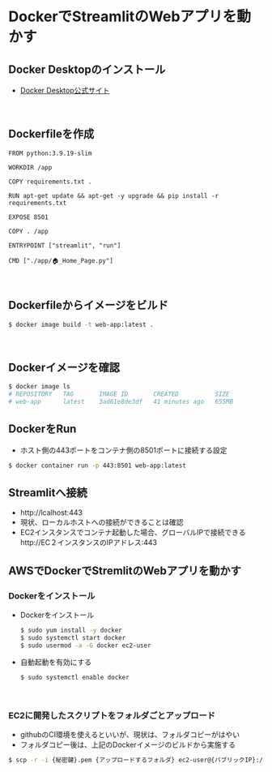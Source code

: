 # DockerでStreamlitのWebアプリを動かす

## Docker Desktopのインストール
- [Docker Desktop公式サイト](https://www.docker.com/products/docker-desktop/)
<br>

## Dockerfileを作成
```docker
FROM python:3.9.19-slim

WORKDIR /app

COPY requirements.txt .

RUN apt-get update && apt-get -y upgrade && pip install -r requirements.txt

EXPOSE 8501

COPY . /app

ENTRYPOINT ["streamlit", "run"]

CMD ["./app/🏠_Home_Page.py"]
```
<br>

## Dockerfileからイメージをビルド
```sh
$ docker image build -t web-app:latest .
```
<br>

## Dockerイメージを確認
```sh
$ docker image ls
# REPOSITORY   TAG       IMAGE ID       CREATED          SIZE
# web-app      latest    3ad61e8de3df   41 minutes ago   655MB
```

## DockerをRun
- ホスト側の443ポートをコンテナ側の8501ポートに接続する設定
```sh
$ docker container run -p 443:8501 web-app:latest 
```
## Streamlitへ接続
- http://lcalhost:443
- 現状、ローカルホストへの接続ができることは確認
- EC2インスタンスでコンテナ起動した場合、グローバルIPで接続できる
  http://EC２インスタンスのIPアドレス:443

## AWSでDockerでStremlitのWebアプリを動かす
### Dockerをインストール
- Dockerをインストール
    ```sh
    $ sudo yum install -y docker
    $ sudo systemctl start docker
    $ sudo usermod -a -G docker ec2-user
    ```
- 自動起動を有効にする
  ```sh
  $ sudo systemctl enable docker
  ```
<br>

### EC2に開発したスクリプトをフォルダごとアップロード
- githubのCI環境を使えるといいが、現状は、フォルダコピーがはやい
- フォルダコピー後は、上記のDockerイメージのビルドから実施する
```sh
$ scp -r -i {秘密鍵}.pem {アップロードするフォルダ} ec2-user@{パブリックIP}:/home/ec2-user
```
